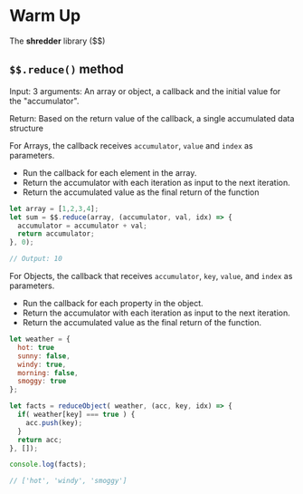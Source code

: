 # Warm Up

The **shredder** library ($$)

## `$$.reduce()` method

Input: 3 arguments: An array or object, a callback and the initial value for the "accumulator".

Return: Based on the return value of the callback, a single accumulated data structure

For Arrays, the callback receives `accumulator`, `value` and `index` as parameters.

- Run the callback for each element in the array.
- Return the accumulator with each iteration as input to the next iteration.
- Return the accumulated value as the final return of the function

```javascript
let array = [1,2,3,4];
let sum = $$.reduce(array, (accumulator, val, idx) => {
  accumulator = accumulator + val;
  return accumulator;
}, 0);

// Output: 10
```

For Objects, the callback that receives `accumulator`, `key`, `value`, and `index` as parameters.

- Run the callback for each property in the object.
- Return the accumulator with each iteration as input to the next iteration.
- Return the accumulated value as the final return of the function.

```javascript
let weather = {
  hot: true
  sunny: false,
  windy: true,
  morning: false,
  smoggy: true
};

let facts = reduceObject( weather, (acc, key, idx) => {
  if( weather[key] === true ) {
    acc.push(key);
  }
  return acc;
}, []);

console.log(facts);

// ['hot', 'windy', 'smoggy']
```
